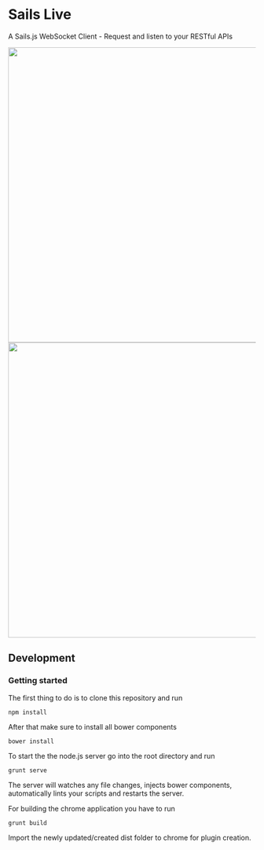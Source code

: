 Sails Live
===

A Sails.js WebSocket Client - Request and listen to your RESTful APIs



<img src="http://haus11.org/sails_srest.PNG" width="600" align="center"/>



<img src="http://haus11.org/sails_srest2.PNG" width="600" align="center"/>


## Development

### Getting started

The first thing to do is to clone this repository and run
	
	npm install

After that make sure to install all bower components

	bower install

To start the the node.js server go into the root directory and run 

	grunt serve

The server will watches any file changes, injects bower components, automatically lints your scripts and restarts the server.

For building the chrome application you have to run

	grunt build

Import the newly updated/created dist folder to chrome for plugin creation.
